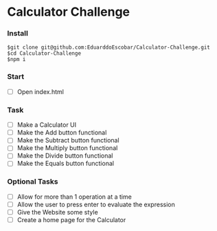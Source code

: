 # Calculator Challenge

### Install
    $git clone git@github.com:EduarddoEscobar/Calculator-Challenge.git
    $cd Calculator-Challenge
    $npm i

### Start
* [ ] Open index.html

### Task

* [ ] Make a Calculator UI
* [ ] Make the Add button functional
* [ ] Make the Subtract button functional
* [ ] Make the Multiply button functional
* [ ] Make the Divide button functional
* [ ] Make the Equals button functional

### Optional Tasks

* [ ] Allow for more than 1 operation at a time
* [ ] Allow the user to press enter to evaluate the expression
* [ ] Give the Website some style
* [ ] Create a home page for the Calculator